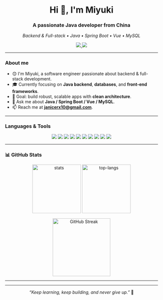 <!-- ---------- HEADER ---------- -->
<h1 align="center">Hi 👋, I'm Miyuki</h1>
<h3 align="center">A passionate Java developer from China</h3>

<p align="center">
  <em>Backend & Full-stack • Java • Spring Boot • Vue • MySQL</em>
</p>

<p align="center">
  <a href="mailto:janicerx10@gmail.com">
    <img src="https://img.shields.io/badge/Email-janicerx10%40gmail.com-red?logo=gmail" />
  </a>
  <img src="https://komarev.com/ghpvc/?username=rishi-mishima&label=Profile%20views&color=0e75b6&style=flat" />
</p>

---

<!-- ---------- ABOUT ---------- -->
### About me

- 😊 I'm Miyuki, a software engineer passionate about backend & full-stack development.  
- 🎓 Currently focusing on **Java backend**, **databases**, and **front-end frameworks**.  
- 🚀 Goal: build robust, scalable apps with **clean architecture**.  
- 💬 Ask me about **Java / Spring Boot / Vue / MySQL**.  
- 📫 Reach me at **janicerx10@gmail.com**.

---

<!-- ---------- TECH STACK BADGES ---------- -->
### Languages & Tools

<p align="center">
  <img src="https://img.shields.io/badge/Java-%23ED8B00?logo=java&logoColor=white" />
  <img src="https://img.shields.io/badge/Spring%20Boot-6DB33F?logo=springboot&logoColor=white" />
  <img src="https://img.shields.io/badge/Vue.js-42b883?logo=vue.js&logoColor=white" />
  <img src="https://img.shields.io/badge/MySQL-4479A1?logo=mysql&logoColor=white" />
  <img src="https://img.shields.io/badge/Redis-DC382D?logo=redis&logoColor=white" />
  <img src="https://img.shields.io/badge/Docker-2496ED?logo=docker&logoColor=white" />
  <img src="https://img.shields.io/badge/Linux-FCC624?logo=linux&logoColor=black" />
  <img src="https://img.shields.io/badge/Git-F05032?logo=git&logoColor=white" />
  <img src="https://img.shields.io/badge/Node.js-339933?logo=node.js&logoColor=white" />
  <img src="https://img.shields.io/badge/TypeScript-3178C6?logo=typescript&logoColor=white" />
</p>

---

<!-- ---------- STATS ROW ---------- -->
### 📊 GitHub Stats

<p align="center">
  <img height="160" src="https://github-readme-stats.vercel.app/api?username=rishi-mishima&show_icons=true&theme=tokyonight&count_private=true&hide=issues&rank_icon=github&cache_seconds=14400" alt="stats" />
  <img height="160" src="https://github-readme-stats.vercel.app/api/top-langs/?username=rishi-mishima&layout=compact&theme=tokyonight&langs_count=8&cache_seconds=14400" alt="top-langs" />
</p>

<p align="center">
  <img height="190" 
       src="https://streak-stats.demolab.com?user=Rishi-Mishima&theme=tokyonight&hide_border=true&card_width=530&date_format=%5BY.%5Dn.j&_=2" 
       alt="GitHub Streak" />
</p>


---

<!-- ---------- OPTIONAL: TROPHIES ---------- -->
<!-- Uncomment if you like this section
### 🏆 Trophies
<p align="center">
  <img src="https://github-profile-trophy.vercel.app/?username=rishi-mishima&theme=tokyonight&row=1&column=6&no-frame=true&no-bg=true&margin-w=8" alt="trophies" />
</p>
-->



---

<p align="center">
  <em>“Keep learning, keep building, and never give up.”</em> 💪
</p>
